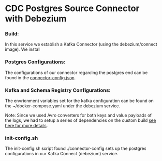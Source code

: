 # CDC Postgres Source Connector with Debezium

### Build:
In this service we establish a Kafka Connector (using the debezium/connect image). We install 

### Postgres Configurations:

The configurations of our connector regarding the postgres end can be found in the [connector-config.json](./connector-config/connector-config.json).

### Kafka and Schema Registry Configurations:

The envrionment variables set for the kafka configuration can be found on the ~/docker-compose.yaml under the debezium service.

Note: Since we used Avro converters for both keys and value payloads of the logs, we had to setup a series of dependencies on the custom build [see here for more details](https://debezium.io/documentation/reference/stable/configuration/avro.html).

### init-config.sh

The init-config.sh script found ./connector-config sets up the postgres configurations in our Kafka Connect (debezium) service. 
